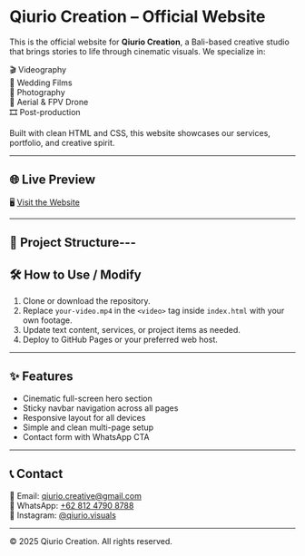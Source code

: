 # Qiurio Creation – Official Website

This is the official website for **Qiurio Creation**, a Bali-based creative studio that brings stories to life through cinematic visuals. We specialize in:

🎬 Videography  
💍 Wedding Films  
📸 Photography  
🚁 Aerial & FPV Drone  
🎞️ Post-production

Built with clean HTML and CSS, this website showcases our services, portfolio, and creative spirit.

---

## 🌐 Live Preview

🖥️ [Visit the Website](https://bagszamuderaa.github.io/QIURIO-CREATION/)

---

## 📁 Project Structure---

## 🛠️ How to Use / Modify

1. Clone or download the repository.
2. Replace `your-video.mp4` in the `<video>` tag inside `index.html` with your own footage.
3. Update text content, services, or project items as needed.
4. Deploy to GitHub Pages or your preferred web host.

---

## ✨ Features

- Cinematic full-screen hero section
- Sticky navbar navigation across all pages
- Responsive layout for all devices
- Simple and clean multi-page setup
- Contact form with WhatsApp CTA

---

## 📞 Contact

📧 Email: qiurio.creative@gmail.com  
📱 WhatsApp: [+62 812 4790 8788](https://wa.me/6281247908788)  
📸 Instagram: [@qiurio.visuals](https://instagram.com/qiurio.visuals)

---

&copy; 2025 Qiurio Creation. All rights reserved.
